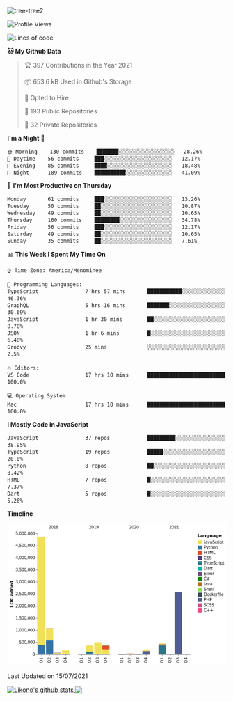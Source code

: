 ![tree-tree2](https://user-images.githubusercontent.com/15727947/99866266-688a6380-2b75-11eb-958b-273006b198d8.jpg)


<!--START_SECTION:waka-->
![Profile Views](http://img.shields.io/badge/Profile%20Views-0-blue)

![Lines of code](https://img.shields.io/badge/From%20Hello%20World%20I%27ve%20Written-10.7%20million%20lines%20of%20code-blue)

**🐱 My Github Data** 

> 🏆 397 Contributions in the Year 2021
 > 
> 📦 653.6 kB Used in Github's Storage 
 > 
> 💼 Opted to Hire
 > 
> 📜 193 Public Repositories 
 > 
> 🔑 32 Private Repositories  
 > 
**I'm a Night 🦉** 

```text
🌞 Morning    130 commits    ███████░░░░░░░░░░░░░░░░░░   28.26% 
🌆 Daytime    56 commits     ███░░░░░░░░░░░░░░░░░░░░░░   12.17% 
🌃 Evening    85 commits     ████░░░░░░░░░░░░░░░░░░░░░   18.48% 
🌙 Night      189 commits    ██████████░░░░░░░░░░░░░░░   41.09%

```
📅 **I'm Most Productive on Thursday** 

```text
Monday       61 commits     ███░░░░░░░░░░░░░░░░░░░░░░   13.26% 
Tuesday      50 commits     ██░░░░░░░░░░░░░░░░░░░░░░░   10.87% 
Wednesday    49 commits     ██░░░░░░░░░░░░░░░░░░░░░░░   10.65% 
Thursday     160 commits    ████████░░░░░░░░░░░░░░░░░   34.78% 
Friday       56 commits     ███░░░░░░░░░░░░░░░░░░░░░░   12.17% 
Saturday     49 commits     ██░░░░░░░░░░░░░░░░░░░░░░░   10.65% 
Sunday       35 commits     ██░░░░░░░░░░░░░░░░░░░░░░░   7.61%

```


📊 **This Week I Spent My Time On** 

```text
⌚︎ Time Zone: America/Menominee

💬 Programming Languages: 
TypeScript               7 hrs 57 mins       ███████████░░░░░░░░░░░░░░   46.36% 
GraphQL                  5 hrs 16 mins       ███████░░░░░░░░░░░░░░░░░░   30.69% 
JavaScript               1 hr 30 mins        ██░░░░░░░░░░░░░░░░░░░░░░░   8.78% 
JSON                     1 hr 6 mins         █░░░░░░░░░░░░░░░░░░░░░░░░   6.48% 
Groovy                   25 mins             ░░░░░░░░░░░░░░░░░░░░░░░░░   2.5%

🔥 Editors: 
VS Code                  17 hrs 10 mins      █████████████████████████   100.0%

💻 Operating System: 
Mac                      17 hrs 10 mins      █████████████████████████   100.0%

```

**I Mostly Code in JavaScript** 

```text
JavaScript               37 repos            █████████░░░░░░░░░░░░░░░░   38.95% 
TypeScript               19 repos            █████░░░░░░░░░░░░░░░░░░░░   20.0% 
Python                   8 repos             ██░░░░░░░░░░░░░░░░░░░░░░░   8.42% 
HTML                     7 repos             █░░░░░░░░░░░░░░░░░░░░░░░░   7.37% 
Dart                     5 repos             █░░░░░░░░░░░░░░░░░░░░░░░░   5.26%

```


**Timeline**

![Chart not found](https://raw.githubusercontent.com/ianlikono/ianlikono/main/charts/bar_graph.png) 


 Last Updated on 15/07/2021
<!--END_SECTION:waka-->


<a href="https://github.com/ianlikono">
  <img align="center" src="https://github-readme-stats.anuraghazra1.vercel.app/api?username=ianlikono&show_icons=true&include_all_commits=true&theme=material-palenight" alt="Likono's github stats" />
</a>
<a href="https://github.com/ianlikono">
  <img align="center" src="https://github-readme-stats.anuraghazra1.vercel.app/api/top-langs/?username=ianlikono&layout=compact&theme=material-palenight" />
</a>

